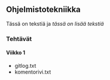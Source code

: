 ## Ohjelmistotekniikka

Tässä on tekstiä ja *tässä on lisää tekstiä*

### Tehtävät 

#### Viikko 1

* gitlog.txt
* komentorivi.txt

